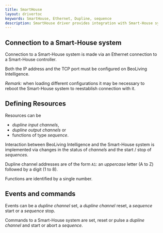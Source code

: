 ```yaml
---
title: SmartHouse
layout: drivertoc
keywords: SmartHouse, Ethernet, Dupline, sequence
description: SmartHouse driver provides integration with Smart-House systems using Ethernet protocol.
---
```


Connection to a Smart-House system
----------------------------------

Connection to a Smart-House system is made via an Ethernet connection to
a Smart-House controller.

Both the IP address and the TCP port must be configured on BeoLiving Intelligence.

*Remark:* when loading different configurations it may be necessary to reboot the
Smart-House system to reestablish connection with it.


Defining Resources
------------------

Resources can be

 - *dupline input channels*,
 - *dupline output channels* or
 - functions of type *sequence*.

Interaction between BeoLiving Intelligence and the Smart-House system is
implemented via changes in the status of *channels* and the start /
stop of *sequences*.

Dupline channel addresses are of the form `A1`: an *uppercase* letter
(A to Z) followed by a digit (1 to 8).

Functions are identified by a single number.

Events and commands
-------------------

Events can be a *dupline channel* set, a *dupline channel* reset, a
*sequence* start or a *sequence* stop.

Commands to a Smart-House system are set, reset or pulse a *dupline
channel* and start or abort a *sequence*.
